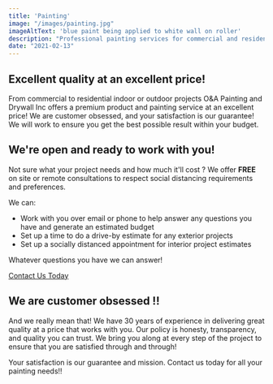 ```yaml
---
title: 'Painting'
image: "/images/painting.jpg"
imageAltText: 'blue paint being applied to white wall on roller'
description: "Professional painting services for commercial and residential projects"
date: "2021-02-13"
---
```


## Excellent quality at an excellent price!

From commercial to residential indoor or outdoor projects O&A Painting and Drywall Inc offers a premium product and painting service at an excellent price! We are customer obsessed, and your satisfaction is our guarantee! We will work to ensure you get the best possible result within your budget. 

## We're open and ready to work with you!

Not sure what your project needs and how much it'll cost ? We offer **FREE** on site or remote consultations to respect social distancing requirements and preferences. 

We can:

* Work with you over email or phone to help answer any questions you have and generate an estimated budget
* Set up a time to do a drive-by estimate for any exterior projects 
* Set up a socially distanced appointment for interior project estimates 

Whatever questions you have we can answer! 

[Contact Us Today](/pages/contact-us)

## We are customer obsessed !!

And we really mean that! We have 30 years of experience in delivering great quality at a price that works with you. Our policy is honesty, transparency, and quality you can trust. We bring you along at every step of the project to ensure that you are satisfied through and through!

Your satisfaction is our guarantee and mission. Contact us today for all your painting needs!!